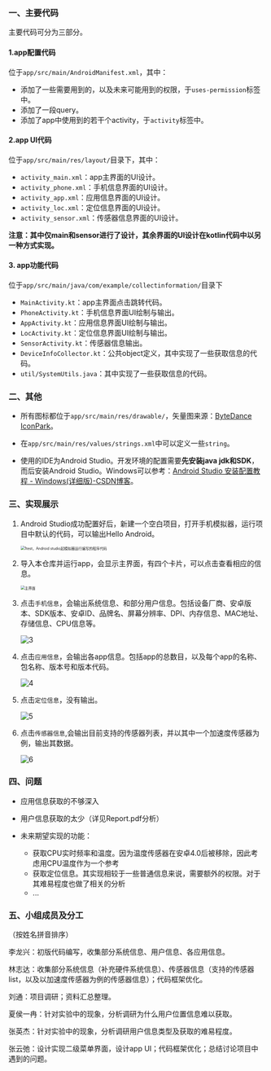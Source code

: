 ### 一、主要代码

主要代码可分为三部分。

#### 1.app配置代码

位于`app/src/main/AndroidManifest.xml`，其中：

* 添加了一些需要用到的，以及未来可能用到的权限，于`uses-permission`标签中。
* 添加了一段query。
* 添加了app中使用到的若干个activity，于`activity`标签中。

#### 2.app UI代码

位于`app/src/main/res/layout/`目录下，其中：

* `activity_main.xml`：app主界面的UI设计。
* `activity_phone.xml`：手机信息界面的UI设计。
* `activity_app.xml`：应用信息界面的UI设计。
* `activity_loc.xml`：定位信息界面的UI设计。
* `activity_sensor.xml`：传感器信息界面的UI设计。

**注意：其中仅main和sensor进行了设计，其余界面的UI设计在kotlin代码中以另一种方式实现。**

#### 3. app功能代码

位于`app/src/main/java/com/example/collectinformation/`目录下

- `MainActivity.kt`：app主界面点击跳转代码。
- `PhoneActivity.kt`：手机信息界面UI绘制与输出。
- `AppActivity.kt`：应用信息界面UI绘制与输出。
- `LocActivity.kt`：定位信息界面UI绘制与输出。
- `SensorActivity.kt`：传感器信息输出。
- `DeviceInfoCollector.kt`：公共object定义，其中实现了一些获取信息的代码。
- `util/SystemUtils.java`：其中实现了一些获取信息的代码。

### 二、其他

* 所有图标都位于`app/src/main/res/drawable/`，矢量图来源：[ByteDance IconPark](https://iconpark.oceanengine.com/official)。

* 在`app/src/main/res/values/strings.xml`中可以定义一些`string`。

* 使用的IDE为Android Studio。开发环境的配置需要**先安装java jdk和SDK**，而后安装Android Studio。Windows可以参考：[Android Studio 安装配置教程 - Windows(详细版)-CSDN博客](https://blog.csdn.net/qq_38436214/article/details/105073213)。

### 三、实现展示

1. Android Studio成功配置好后，新建一个空白项目，打开手机模拟器，运行项目中默认的代码，可以输出Hello Android。

   <img src=".\screenshots\1.png" alt="1test，Android studio起模拟器运行编写的程序代码" style="zoom:50%;" />

2. 导入本仓库并运行app，会显示主界面，有四个卡片，可以点击查看相应的信息。

   <img src=".\screenshots\2.png" alt="主界面" style="zoom:50%;" />

3. 点击`手机信息`，会输出系统信息、和部分用户信息。包括设备厂商、安卓版本、SDK版本、安卓ID、品牌名、屏幕分辨率、DPI、内存信息、MAC地址、存储信息、CPU信息等。

   ![3](.\screenshots\3.png )

4. 点击`应用信息`，会输出各app信息。包括app的总数目，以及每个app的名称、包名称、版本号和版本代码。

   ![4](.\screenshots\4.png)

5. 点击`定位信息`，没有输出。

   ![5](.\screenshots\5.png)

6. 点击`传感器信息`,会输出目前支持的传感器列表，并以其中一个加速度传感器为例，输出其数据。

   ![6](.\screenshots\6.png)



### 四、问题

* 应用信息获取的不够深入

* 用户信息获取的太少（详见Report.pdf分析）

* 未来期望实现的功能：

  * 获取CPU实时频率和温度。因为温度传感器在安卓4.0后被移除，因此考虑用CPU温度作为一个参考
  * 获取定位信息。其实现相较于一些普通信息来说，需要额外的权限。对于其难易程度也做了相关的分析
  * ...




### 五、小组成员及分工

（按姓名拼音排序）

李龙兴：初版代码编写，收集部分系统信息、用户信息、各应用信息。

林志达：收集部分系统信息（补充硬件系统信息）、传感器信息（支持的传感器list，以及以加速度传感器为例的传感器信息）；代码框架优化。

刘通：项目调研；资料汇总整理。

夏侯一冉：针对实验中的现象，分析调研为什么用户位置信息难以获取。

张英杰：针对实验中的现象，分析调研用户信息类型及获取的难易程度。

张云弛：设计实现二级菜单界面，设计app UI；代码框架优化；总结讨论项目中遇到的问题。

